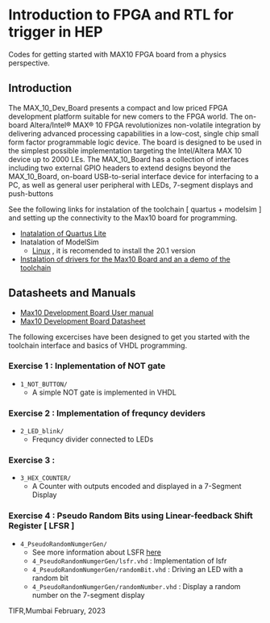 # Introduction to FPGA and RTL for trigger in HEP

Codes for getting started with MAX10 FPGA board from a physics perspective.

## Introduction

The MAX_10_Dev_Board presents a compact and low priced FPGA development platform suitable for new
comers to the FPGA world. The on-board Altera/Intel® MAX® 10 FPGA revolutionizes non-volatile
integration by delivering advanced processing capabilities in a low-cost, single chip small form factor
programmable logic device. The board is designed to be used in the simplest possible implementation
targeting the Intel/Altera MAX 10 device up to 2000 LEs.
The MAX_10_Board has a collection of interfaces including two external GPIO headers to extend designs
beyond the MAX_10_Board, on-board USB-to-serial interface device for interfacing to a PC, as well as
general user peripheral with LEDs, 7-segment displays and push-buttons

See the following links for instalation of the toolchain [ quartus + modelsim ] and setting up the connectivity to the Max10 board for programming.
 - [Inatalation of Quartus Lite](https://www.tifr.res.in/~icfa2023/assets/doc/InstallationSteps.pdf)
 - Inatalation of ModelSim
   - [Linux](https://profile.iiita.ac.in/bibhas.ghoshal/COA_2020/Lab/ModelSim%20Linux%20installation.html) , it is recomended to install the 20.1 version
 - [Instalation of drivers for the Max10 Board and an a demo of the toolchain ](https://www.tifr.res.in/~icfa2023/assets/doc/JTAG_Driver.pdf)

## Datasheets and Manuals
 - [Max10 Development Board User manual](https://www.tifr.res.in/~icfa2023/assets/doc/Max10UserManual.pdf)
 - [Max10 Development Board Datasheet](https://www.tifr.res.in/~icfa2023/assets/doc/Max10DataSheet.pdf)

The following excercises have been designed to get you started with the toolchain interface and basics of VHDL programming.

### Exercise 1 : Inplementation of NOT gate
 - `1_NOT_BUTTON/`
    - A simple NOT gate is implemented in VHDL
### Exercise 2 : Implementation of  frequncy deviders 
 - `2_LED_blink/`
    - Frequncy divider connected to LEDs
### Exercise 3 : 
 - `3_HEX_COUNTER/` 
    - A Counter with outputs encoded and displayed in a 7-Segment Display
### Exercise 4 : Pseudo Random Bits using Linear-feedback Shift Register [ LFSR ]
 - `4_PseudoRandomNumgerGen/`
   - See more information about LSFR [here](https://en.wikipedia.org/wiki/Linear-feedback_shift_register)
   - `4_PseudoRandomNumgerGen/lsfr.vhd`  : Implementation of lsfr
   - `4_PseudoRandomNumgerGen/randomBit.vhd` : Driving an LED with a random bit
   - `4_PseudoRandomNumgerGen/randomNumber.vhd` : Display a random number on the 7-segment display


TIFR,Mumbai
February, 2023
